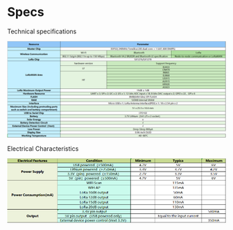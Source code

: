 ---
---

# Specs
Technical specifications

![tech](img/tech.png)

Electrical Characteristics

![elec](img/elec.png)